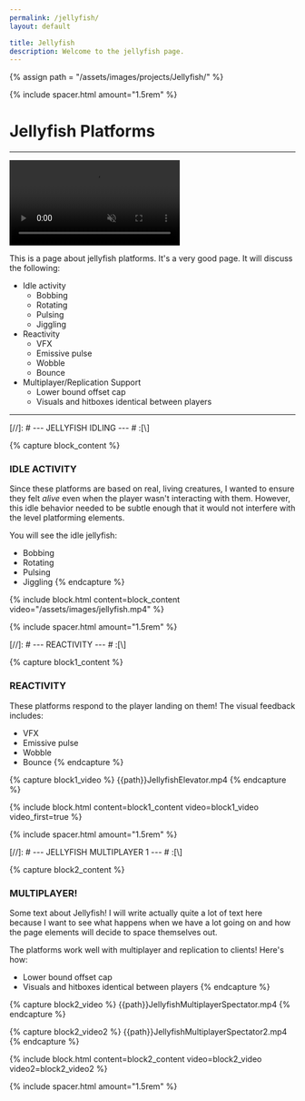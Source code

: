 ```yaml
---
permalink: /jellyfish/
layout: default

title: Jellyfish
description: Welcome to the jellyfish page.
---
```

{% assign path = "/assets/images/projects/Jellyfish/" %}

{% include spacer.html amount="1.5rem" %}

# Jellyfish Platforms

---

<div class="content flex flex-column">
	<video class="border border-radius-lg" autoplay muted controls loop>
		<source src="{{path}}JellyfishMultiplayerGameplay.mp4" type="video/mp4">
	</video>      
</div>

This is a page about jellyfish platforms. It's a very good page. It will discuss the following:
- Idle activity
	- Bobbing
	- Rotating
	- Pulsing
	- Jiggling
- Reactivity
	- VFX
	- Emissive pulse
	- Wobble
	- Bounce
- Multiplayer/Replication Support
	- Lower bound offset cap
	- Visuals and hitboxes identical between players

---

[//]: # --- JELLYFISH IDLING --- # :[\\]

{% capture block_content %}
### IDLE ACTIVITY

Since these platforms are based on real, living creatures, I wanted to ensure they felt *alive* even when the
player wasn't interacting with them. However, this idle behavior needed to be subtle enough that it would not
interfere with the level platforming elements. 

You will see the idle jellyfish:
- Bobbing
- Rotating
- Pulsing
- Jiggling
{% endcapture %}

{% include block.html content=block_content video="/assets/images/jellyfish.mp4" %}





{% include spacer.html amount="1.5rem" %}





[//]: # --- REACTIVITY --- # :[\\]

{% capture block1_content %}
### REACTIVITY

These platforms respond to the player landing on them! The visual feedback includes:
- VFX
- Emissive pulse
- Wobble
- Bounce
{% endcapture %}

{% capture block1_video %}
{{path}}JellyfishElevator.mp4
{% endcapture %}

{% include block.html content=block1_content video=block1_video video_first=true %}





{% include spacer.html amount="1.5rem" %}





[//]: # --- JELLYFISH MULTIPLAYER 1 --- # :[\\]

{% capture block2_content %}
### MULTIPLAYER!

Some text about Jellyfish! I will write actually quite a lot of text here because I want to see what happens
when we have a lot going on and how the page elements will decide to space themselves out.

The platforms work well with multiplayer and replication to clients! Here's how:
- Lower bound offset cap
- Visuals and hitboxes identical between players
{% endcapture %}

{% capture block2_video %}
{{path}}JellyfishMultiplayerSpectator.mp4
{% endcapture %}

{% capture block2_video2 %}
{{path}}JellyfishMultiplayerSpectator2.mp4
{% endcapture %}

{% include block.html content=block2_content video=block2_video video2=block2_video2 %}





{% include spacer.html amount="1.5rem" %}